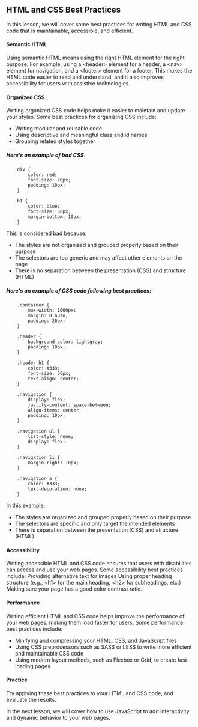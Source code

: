 ## HTML and CSS Best Practices

In this lesson, we will cover some best practices for writing HTML and CSS code that is maintainable, accessible, and efficient.

#### Semantic HTML

Using semantic HTML means using the right HTML element for the right purpose. For example, using a &lt;header&gt; element for a header, a &lt;nav&gt; element for navigation, and a &lt;footer&gt; element for a footer. This makes the HTML code easier to read and understand, and it also improves accessibility for users with assistive technologies.

#### Organized CSS

Writing organized CSS code helps make it easier to maintain and update your styles. Some best practices for organizing CSS include:

- Writing modular and reusable code
- Using descriptive and meaningful class and id names
- Grouping related styles together

##### Here's an example of bad CSS:

        div {
            color: red;
            font-size: 20px;
            padding: 10px;
        }

        h1 {
            color: blue;
            font-size: 30px;
            margin-bottom: 10px;
        }

This is considered bad because:

- The styles are not organized and grouped properly based on their purpose
- The selectors are too generic and may affect other elements on the page
- There is no separation between the presentation (CSS) and structure (HTML)

##### Here's an example of CSS code following best practices:

        .container {
            max-width: 1000px;
            margin: 0 auto;
            padding: 20px;
        }

        .header {
            background-color: lightgray;
            padding: 10px;
        }

        .header h1 {
            color: #333;
            font-size: 36px;
            text-align: center;
        }

        .navigation {
            display: flex;
            justify-content: space-between;
            align-items: center;
            padding: 10px;
        }

        .navigation ul {
            list-style: none;
            display: flex;
        }

        .navigation li {
            margin-right: 10px;
        }

        .navigation a {
            color: #333;
            text-decoration: none;
        }

In this example:

- The styles are organized and grouped properly based on their purpose
- The selectors are specific and only target the intended elements
- There is separation between the presentation (CSS) and structure (HTML).

#### Accessibility

Writing accessible HTML and CSS code ensures that users with disabilities can access and use your web pages. Some accessibility best practices include:
Providing alternative text for images
Using proper heading structure (e.g., &lt;h1&gt; for the main heading, &lt;h2&gt; for subheadings, etc.)
Making sure your page has a good color contrast ratio.

#### Performance

Writing efficient HTML and CSS code helps improve the performance of your web pages, making them load faster for users. Some performance best practices include:

- Minifying and compressing your HTML, CSS, and JavaScript files
- Using CSS preprocessors such as SASS or LESS to write more efficient and maintainable CSS code
- Using modern layout methods, such as Flexbox or Grid, to create fast-loading pages

#### Practice

Try applying these best practices to your HTML and CSS code, and evaluate the results.

In the next lesson, we will cover how to use JavaScript to add interactivity and dynamic behavior to your web pages.
